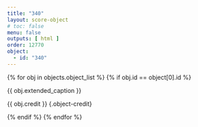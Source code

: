 ```yaml
---
title: "340"
layout: score-object
# toc: false
menu: false
outputs: [ html ]
order: 12770
object:
  - id: "340"
---
```


{% for obj in objects.object_list %}
{% if obj.id == object[0].id %}

{{ obj.extended_caption }}

{{ obj.credit }} {.object-credit}

{% endif %}
{% endfor %}
